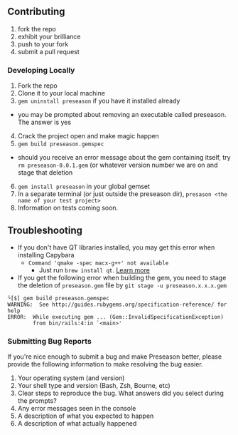 ## Contributing
1. fork the repo
2. exhibit your brilliance
3. push to your fork
4. submit a pull request

### Developing Locally
1. Fork the repo
2. Clone it to your local machine
3. `gem uninstall preseason` if you have it installed already
  - you may be prompted about removing an executable called preseason. The answer is yes
4. Crack the project open and make magic happen
5. `gem build preseason.gemspec`
  - should you receive an error message about the gem containing itself, try `rm preseason-0.0.1.gem` (or whatever version number we are on and stage that deletion
6. `gem install preseason` in your global gemset
7. In a separate terminal (or just outside the preseason dir), `presason <the name of your test project>`
8. Information on tests coming soon.

## Troubleshooting
* If you don't have QT libraries installed, you may get this error when installing Capybara
   * `Command 'qmake -spec macx-g++' not available`
      * Just run `brew install qt`. [Learn more](https://github.com/thoughtbot/capybara-webkit/wiki/Installing-Qt-and-compiling-capybara-webkit)
* If you get the following error when building the gem, you need to stage the deletion of
`preseason.gem` file by `git stage -u preseason.x.x.x.gem`
```
└[$] gem build preseason.gemspec
WARNING:  See http://guides.rubygems.org/specification-reference/ for help
ERROR:  While executing gem ... (Gem::InvalidSpecificationException)
        from bin/rails:4:in `<main>'
```

### Submitting Bug Reports

If you're nice enough to submit a bug and make Preseason better, please
provide the following information to make resolving the bug easier.

1. Your operating system (and version)
2. Your shell type and version (Bash, Zsh, Bourne, etc)
3. Clear steps to reproduce the bug. What answers did you select during
   the prompts?
4. Any error messages seen in the console
5. A description of what you expected to happen
6. A description of what actually happened
